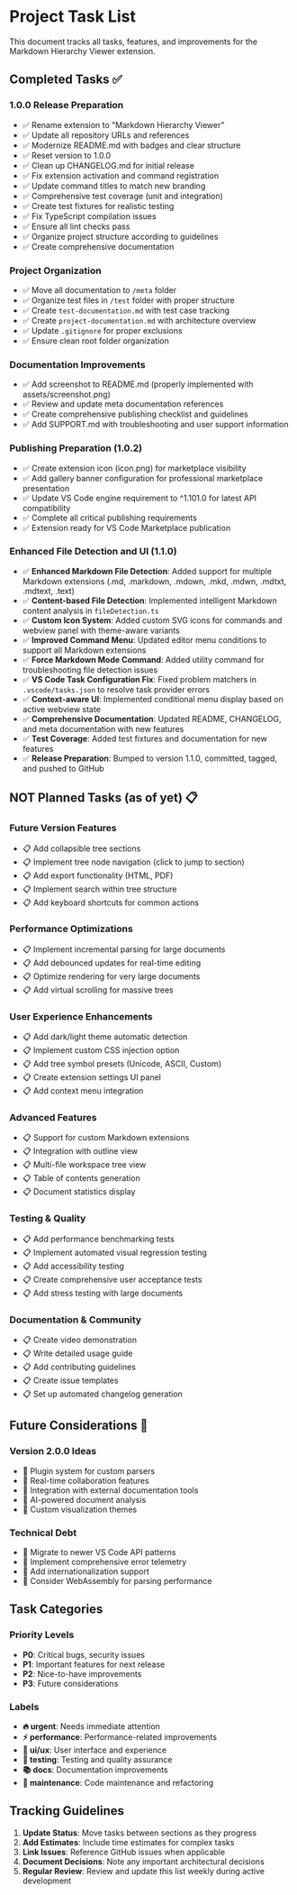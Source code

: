# Project Task List

This document tracks all tasks, features, and improvements for the Markdown Hierarchy Viewer extension.

## Completed Tasks ✅

### 1.0.0 Release Preparation

- ✅ Rename extension to "Markdown Hierarchy Viewer"
- ✅ Update all repository URLs and references
- ✅ Modernize README.md with badges and clear structure
- ✅ Reset version to 1.0.0
- ✅ Clean up CHANGELOG.md for initial release
- ✅ Fix extension activation and command registration
- ✅ Update command titles to match new branding
- ✅ Comprehensive test coverage (unit and integration)
- ✅ Create test fixtures for realistic testing
- ✅ Fix TypeScript compilation issues
- ✅ Ensure all lint checks pass
- ✅ Organize project structure according to guidelines
- ✅ Create comprehensive documentation

### Project Organization

- ✅ Move all documentation to `/meta` folder
- ✅ Organize test files in `/test` folder with proper structure
- ✅ Create `test-documentation.md` with test case tracking
- ✅ Create `project-documentation.md` with architecture overview
- ✅ Update `.gitignore` for proper exclusions
- ✅ Ensure clean root folder organization

### Documentation Improvements

- ✅ Add screenshot to README.md (properly implemented with assets/screenshot.png)
- ✅ Review and update meta documentation references
- ✅ Create comprehensive publishing checklist and guidelines
- ✅ Add SUPPORT.md with troubleshooting and user support information

### Publishing Preparation (1.0.2)

- ✅ Create extension icon (icon.png) for marketplace visibility
- ✅ Add gallery banner configuration for professional marketplace presentation
- ✅ Update VS Code engine requirement to ^1.101.0 for latest API compatibility
- ✅ Complete all critical publishing requirements
- ✅ Extension ready for VS Code Marketplace publication


### Enhanced File Detection and UI (1.1.0)

- ✅ **Enhanced Markdown File Detection**: Added support for multiple Markdown extensions (.md, .markdown, .mdown, .mkd, .mdwn, .mdtxt, .mdtext, .text)
- ✅ **Content-based File Detection**: Implemented intelligent Markdown content analysis in `fileDetection.ts`
- ✅ **Custom Icon System**: Added custom SVG icons for commands and webview panel with theme-aware variants
- ✅ **Improved Command Menu**: Updated editor menu conditions to support all Markdown extensions
- ✅ **Force Markdown Mode Command**: Added utility command for troubleshooting file detection issues
- ✅ **VS Code Task Configuration Fix**: Fixed problem matchers in `.vscode/tasks.json` to resolve task provider errors
- ✅ **Context-aware UI**: Implemented conditional menu display based on active webview state
- ✅ **Comprehensive Documentation**: Updated README, CHANGELOG, and meta documentation with new features
- ✅ **Test Coverage**: Added test fixtures and documentation for new features
- ✅ **Release Preparation**: Bumped to version 1.1.0, committed, tagged, and pushed to GitHub

## NOT Planned Tasks (as of yet) 📋

### Future Version Features

- 📋 Add collapsible tree sections
- 📋 Implement tree node navigation (click to jump to section)
- 📋 Add export functionality (HTML, PDF)
- 📋 Implement search within tree structure
- 📋 Add keyboard shortcuts for common actions

### Performance Optimizations

- 📋 Implement incremental parsing for large documents
- 📋 Add debounced updates for real-time editing
- 📋 Optimize rendering for very large documents
- 📋 Add virtual scrolling for massive trees

### User Experience Enhancements

- 📋 Add dark/light theme automatic detection
- 📋 Implement custom CSS injection option
- 📋 Add tree symbol presets (Unicode, ASCII, Custom)
- 📋 Create extension settings UI panel
- 📋 Add context menu integration

### Advanced Features

- 📋 Support for custom Markdown extensions
- 📋 Integration with outline view
- 📋 Multi-file workspace tree view
- 📋 Table of contents generation
- 📋 Document statistics display

### Testing & Quality

- 📋 Add performance benchmarking tests
- 📋 Implement automated visual regression testing
- 📋 Add accessibility testing
- 📋 Create comprehensive user acceptance tests
- 📋 Add stress testing with large documents

### Documentation & Community

- 📋 Create video demonstration
- 📋 Write detailed usage guide
- 📋 Add contributing guidelines
- 📋 Create issue templates
- 📋 Set up automated changelog generation

## Future Considerations 🔮

### Version 2.0.0 Ideas

- 🔮 Plugin system for custom parsers
- 🔮 Real-time collaboration features
- 🔮 Integration with external documentation tools
- 🔮 AI-powered document analysis
- 🔮 Custom visualization themes

### Technical Debt

- 🔮 Migrate to newer VS Code API patterns
- 🔮 Implement comprehensive error telemetry
- 🔮 Add internationalization support
- 🔮 Consider WebAssembly for parsing performance

## Task Categories

### Priority Levels

- **P0**: Critical bugs, security issues
- **P1**: Important features for next release
- **P2**: Nice-to-have improvements
- **P3**: Future considerations

### Labels

- **🔥 urgent**: Needs immediate attention
- **⚡ performance**: Performance-related improvements
- **🎨 ui/ux**: User interface and experience
- **🧪 testing**: Testing and quality assurance
- **📚 docs**: Documentation improvements
- **🔧 maintenance**: Code maintenance and refactoring

## Tracking Guidelines

1. **Update Status**: Move tasks between sections as they progress
2. **Add Estimates**: Include time estimates for complex tasks
3. **Link Issues**: Reference GitHub issues when applicable
4. **Document Decisions**: Note any important architectural decisions
5. **Regular Review**: Review and update this list weekly during active development
